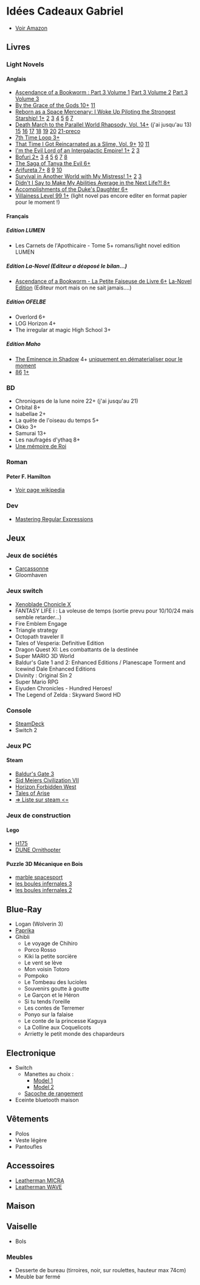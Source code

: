 # Idées Cadeaux Gabriel

- [Voir Amazon](https://www.amazon.fr/hz/wishlist/ls/N2LON7I7DD9B?ref_=wl_share)

## Livres

### Light Novels

#### Anglais

- [Ascendance of a Bookworm : Part 3 Volume 1](https://amzn.eu/d/d4HD49m) [Part 3 Volume 2](https://amzn.eu/d/cpFWMdg) [Part 3 Volume 3](https://amzn.eu/d/cLn1PDs)
- [By the Grace of the Gods 10+](https://amzn.eu/d/gJ4bBOx) [11](https://amzn.eu/d/fnZFM16)
- [Reborn as a Space Mercenary: I Woke Up Piloting the Strongest Starship! 1+](https://amzn.eu/d/2dTK6kO) [2](https://amzn.eu/d/ebwKAzb) [3](https://amzn.eu/d/6y15BVs) [4](https://amzn.eu/d/bl94Q8U) [5](https://amzn.eu/d/90icnlV) [6](https://amzn.eu/d/ap5uSTx) [7](https://amzn.eu/d/1xg7MYZ)
- [Death March to the Parallel World Rhapsody, Vol. 14+](https://amzn.eu/d/iOWsTjT) (j'ai jusqu'au 13) [15](https://amzn.eu/d/dyUJ5aX) [16](https://amzn.eu/d/aOXCwLF) [17](https://amzn.eu/d/7evaJus) [18](https://amzn.eu/d/5jH7XTp) [19](https://amzn.eu/d/6L55n54) [20](https://amzn.eu/d/dQifI4W) [21-preco](https://amzn.eu/d/dizSZ1k)
- [7th Time Loop 3+](https://amzn.eu/d/bxmT2Fb)
- [That Time I Got Reincarnated as a Slime, Vol. 9+](https://amzn.eu/d/d1o56R2) [10](https://amzn.eu/d/g745SYq) [11](https://amzn.eu/d/8pPaKJH)
- [I'm the Evil Lord of an Intergalactic Empire! 1+](https://amzn.eu/d/hniOL6L) [2](https://amzn.eu/d/830vLDJ) [3](https://amzn.eu/d/d1o56R2)
- [Bofuri 2+](https://amzn.eu/d/977HZJq) [3](https://amzn.eu/d/bfnaSS3) [4](https://amzn.eu/d/c2s19wy) [5](https://amzn.eu/d/iTOEOXp) [6](https://amzn.eu/d/i5DttVS) [7](https://amzn.eu/d/2JEcApu) [8](https://amzn.eu/d/fkIs5Y8)
- [The Saga of Tanya the Evil 6+](https://amzn.eu/d/7OaR80q)
- [Arifureta 7+](https://amzn.eu/d/90M38Lm) [8](https://amzn.eu/d/ij1hsgp) [9](https://amzn.eu/d/6v5hGqg) [10](https://amzn.eu/d/7kxhOfF)
- [Survival in Another World with My Mistress! 1+](https://amzn.eu/d/9xeK6pm) [2](https://amzn.eu/d/hE5plxq) [3](https://amzn.eu/d/3JfdH4U)
- [Didn't I Say to Make My Abilities Average in the Next Life?! 8+](https://amzn.eu/d/fNh0oVN)
- [Accomplishments of the Duke's Daughter 6+](https://amzn.eu/d/j2k1F92)
- [Villainess Level 99 1+](https://amzn.eu/d/9uVDKx3) (light novel pas encore editer en format papier pour le moment !)

#### Français

##### Edition LUMEN

- Les Carnets de l'Apothicaire - Tome 5+ romans/light novel edition LUMEN

##### Edition La-Novel (Editeur a déoposé le bilan...)

- [Ascendance of a Bookworm - La Petite Faiseuse de Livre 6+](https://www.amazon.fr/dp/B09JQL1N8W?binding=paperback&ref=dbs_dp_sirpi) [La-Novel Edition](https://boutique.lanovel-edition.fr/23-ascendance-of-a-bookworm) (Editeur mort mais on ne sait jamais....)

##### Edition OFELBE

- Overlord 6+
- LOG Horizon 4+
- The irregular at magic High School 3+

##### Edition Maho

- [The Eminence in Shadow](https://www.maho-editions.com/category/the-eminence-in-shadow) 4+ [uniquement en dématerialiser pour le moment](https://amzn.eu/d/iJe9K6Y)
- [86](https://www.maho-editions.com/category/86-eighty-six) [1+](https://amzn.eu/d/iPsmjOu)

### BD

- Chroniques de la lune noire 22+ (j'ai jusqu'au 21)
- Orbital 8+
- Isabellae 2+
- La quête de l'oiseau du temps 5+
- Okko 3+
- Samurai 13+
- Les naufragés d'ythaq 8+
- [Une mémoire de Roi](https://amzn.eu/d/akRZFRR)

### Roman

#### Peter F. Hamilton

- [Voir page wikipedia](https://fr.wikipedia.org/wiki/Peter_F._Hamilton#Romans)

### Dev

- [Mastering Regular Expressions](https://amzn.eu/d/a4D6UCu)

## Jeux

### Jeux de sociétés

- [Carcassonne](https://amzn.eu/d/7SsqS5n)
- Gloomhaven

### Jeux switch

- [Xenoblade Chonicle X](https://www.nintendo.com/fr-fr/Jeux/Jeux-Nintendo-Switch/Xenoblade-Chronicles-X-Definitive-Edition-2687393.html?utm_medium=paid_social&utm_source=meta&utm_campaign=XenobladeChroniclesXDefinitiveEdition%7Csoftware%7Cpreorder%7Cm_id_167d4f2fa4&utm_term=elysium&utm_creative_format=static&fbclid=IwY2xjawGN_bxleHRuA2FlbQEwAGFkaWQAAAYBlqxiOQEdKwkrX0qRV5znpQLHMTHDC79a20F44ocx8X3AqvkfOA8ypr7UvhlcJ_Fr_aem_CGIAbjI-hOnU4y9cQZbyMQ&utm_id=6602338530489&utm_content=6603536170489)
- FANTASY LIFE i : La voleuse de temps (sortie prevu pour 10/10/24 mais semble retarder...)
- Fire Emblem Engage
- Triangle strategy
- Octopath traveler II
- Tales of Vesperia: Definitive Edition
- Dragon Quest XI: Les combattants de la destinée
- Super MARIO 3D World
- Baldur's Gate 1 and 2: Enhanced Editions / Planescape Torment and Icewind Dale Enhanced Editions
- Divinity : Original Sin 2
- Super Mario RPG
- Eiyuden Chronicles - Hundred Heroes!
- The Legend of Zelda : Skyward Sword HD

### Console

- [SteamDeck](https://store.steampowered.com/steamdeck)
- Switch 2

### Jeux PC

#### Steam

- [Baldur's Gate 3](https://store.steampowered.com/app/1086940/Baldurs_Gate_3/)
- [Sid Meiers Civilization VII](https://store.steampowered.com/app/1295660/Sid_Meiers_Civilization_VII/)
- [Horizon Forbidden West](https://store.steampowered.com/app/2420110/Horizon_Forbidden_West_Complete_Edition/)
- [Tales of Arise](https://store.steampowered.com/app/740130/Tales_of_Arise/)
- [=> Liste sur steam <=](https://store.steampowered.com/wishlist/id/sanby/?sort=topsellers)

### Jeux de construction

#### Lego

- [H175](https://www.lego.com/fr-fr/product/airbus-h175-rescue-helicopter-42145)
- [DUNE Ornithopter](https://www.lego.com/fr-fr/product/dune-atreides-royal-ornithopter-10327)

#### Puzzle 3D Mécanique en Bois

- [marble spacesport](https://rokr-robotime.fr/collections/nos-modeles/products/marble-spacesport)
- [les boules infernales 3](https://rokr-robotime.fr/collections/nos-modeles/products/les-boules-infernales-3)
- [les boules infernales 2](https://rokr-robotime.fr/collections/nos-modeles/products/copie-de-les-boules-infernales-2)

## Blue-Ray

- Logan (Wolverin 3)
- [Paprika](https://amzn.eu/d/8ziJrBD)
- Ghibli
  - Le voyage de Chihiro
  - Porco Rosso
  - Kiki la petite sorcière
  - Le vent se lève
  - Mon voisin Totoro
  - Pompoko
  - Le Tombeau des lucioles
  - Souvenirs goutte à goutte
  - Le Garçon et le Héron
  - Si tu tends l’oreille
  - Les contes de Terremer
  - Ponyo sur la falaise
  - Le conte de la princesse Kaguya
  - La Colline aux Coquelicots
  - Arrietty le petit monde des chapardeurs

## Electronique

- Switch
  - Manettes au choix :
    - [Model 1](https://nyxigame.com/products/nyxi-hyperion-meteor-light-wireless-joy-pad-1)
    - [Model 2](https://nyxigaming.com/products/nyxi-wizard-wirleless-joy-pad-for-switch-switch-oled)
  - [Sacoche de rangement](https://nyxigaming.com/products/nyxi-upgraded-carrying-case-for-wireless-joy-pad-nintendo-switch)
- Eceinte bluetooth maison

## Vêtements

- Polos
- Veste légère
- Pantoufles

## Accessoires

- [Leatherman MICRA](https://www.leatherman.com/fr_FR/micra-20.html)
- [Leatherman WAVE](https://www.leatherman.com/fr_FR/wave-10.html)

## Maison

## Vaiselle

- Bols

### Meubles

- Desserte de bureau (tirroires, noir, sur roulettes, hauteur max 74cm)
- Meuble bar fermé
